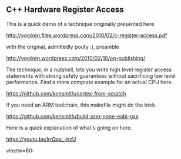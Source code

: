 ## C++ Hardware Register Access

This is a quick demo of a technique originally presented
here

http://yogiken.files.wordpress.com/2010/02/c-register-access.pdf

with the original, admittedly pouty :), preamble

http://yogiken.wordpress.com/2010/02/10/on-publishing/

The technique, in a nutshell, lets you write high level
register access statements with strong safety guarantees
without sacrificing low level performance. Find a more
complete example for an actual CPU here.

https://github.com/kensmith/cortex-from-scratch

If you need an ARM toolchain, this makefile might do the
trick.

https://github.com/kensmith/build-arm-none-eabi-gxx

Here is a quick explanation of what's going on here.

https://youtu.be/lrrQaa_-hzU

vim:tw=60:

